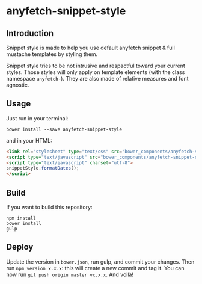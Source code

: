 anyfetch-snippet-style
======================

Introduction
------------

Snippet style is made to help you use default anyfetch snippet & full mustache templates by styling them.

Snippet style tries to be not intrusive and respactful toward your current styles. Those styles will only apply on template elements (with the class namespace `anyfetch-`). They are also made of relative measures and font agnostic.

Usage
-----

Just run in your terminal:

```shell
bower install --save anyfetch-snippet-style
```

and in your HTML:

```html
<link rel="stylesheet" type="text/css" src="bower_components/anyfetch-snippet-style/dist/index.min.css" />
<script type="text/javascript" src="bower_components/anyfetch-snippet-style/dist/index-moment.min.js"></script>
<script type="text/javascript" charset="utf-8">
snippetStyle.formatDates();
</script>
```

Build
-----

If you want to build this repository:

```
npm install
bower install
gulp
```

Deploy
------
Update the version in `bower.json`, run gulp, and commit your changes. Then run `npm version x.x.x`: this will create a new commit and tag it. You can now run `git push origin master vx.x.x`. And voilà!
